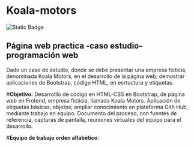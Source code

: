 # Koala-motors
<img alt="Static Badge" src="https://img.shields.io/badge/En%20desarrollo-koala%20Motors-blue?style=plastic&logo=html5&logoColor=withe">

## Página web practica -caso estudio- programación web
Dado un caso de estudio, donde se debe presentar una empresa ficticia, denominada Koala Motors, en el desarrollo de la página web;
demostrar aplicaciones de Bootstrap, código HTML, en esrtuctura y etiquetas.

#**Objetivo:** 
Desarrolllo de código en HTML-CSS en Bootstrap, de página web en Frotend, empresa ficticia, llamada Koala Motors.
Aplicación de etiquetas básicas, objetos; ampliar conocimiento en plataforma Gith Hub, mediante trabajo en equipo.
Documento del proceso, con fuentes de referencia, capturas de pantalla, reuniones virtuales del equipo para el desarrollo.

#**Equipo de trabajo orden alfabético**:

